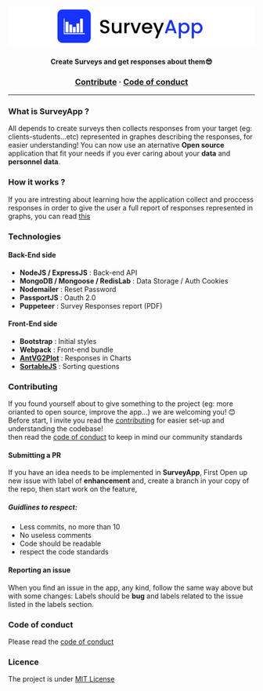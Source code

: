 <p align="center">
  <!-- <img src="https://github.com/mouadTaoussi/survey-app/blob/master/Public/src/assets/logoLightBg.svg"/> -->
  <img src="https://github.com/mouadTaoussi/survey-app/blob/master/Public/src/assets/logoShowCase.jpg"/>
</p>

<h4 align="center">
	<strong>Create Surveys and get responses about them😎</strong>
</h4>

<h3 align="center">
  <a href="https://github.com/mouadTaoussi/survey-app/blob/master/CONTRIBUTING.md">Contribute</a>
  <span> · </span>
  <a href="https://github.com/mouadTaoussi/survey-app/blob/master/CODE_OF_CONDUCT.md">Code of conduct</a>
</h3>

---

### What is SurveyApp ?
All depends to create surveys then collects responses from your target (eg: clients-students...etc) represented in graphes describing the responses, for easier understanding!
You can now use an aternative **Open source** application that fit your needs if you ever caring about your **data** and **personnel data**.

### How it works ?
If you are intresting about learning how the application collect and proccess responses in order to give the user a full report of responses represented in graphs, you can read [this](https://github.com/mouadTaoussi/survey-app/blob/master/HOW_IT_WORKS.md)

### Technologies
#### Back-End side
- **NodeJS / ExpressJS** : Back-end API
- **MongoDB / Mongoose / RedisLab** : Data Storage / Auth Cookies
- **Nodemailer** : Reset Password
- **PassportJS** : Oauth 2.0
- **Puppeteer** : Survey Responses report (PDF)
#### Front-End side
- **Bootstrap** : Initial styles
- **Webpack** : Front-end bundle
- **[AntVG2Plot](https://g2plot.antv.vision/)** : Responses in Charts
- **[SortableJS](https://sortablejs.github.io/Sortable/)** : Sorting questions

### Contributing
If you found yourself about to give something to the project (eg: more orianted to open source, improve the app...) we are welcoming you! 😊<br />
Before start, I invite you read the [contributing](https://github.com/mouadTaoussi/survey-app/blob/master/CONTRIBUTING.md) for easier set-up and understanding the codebase!<br />
then read the [code of conduct](https://github.com/mouadTaoussi/survey-app/blob/master/CODE_OF_CONDUCT.md) to keep in mind our community standards
#### Submitting a PR
If you have an idea needs to be implemented in **SurveyApp**, First Open up new issue with label of **enhancement** and, create a branch in your copy of the repo, then start work on the feature,

##### Guidlines to respect:
- Less commits, no more than 10
- No useless comments
- Code should be readable
- respect the code standards

#### Reporting an issue
When you find an issue in the app, any kind, follow the same way above but with some changes:
Labels should be **bug** and labels related to the issue listed in the labels section. 

### Code of conduct 
Please read the [code of conduct](https://github.com/mouadTaoussi/survey-app/blob/main/CODE_OF_CONDUCT.md)

### Licence
The project is under [MIT License](https://github.com/mouadTaoussi/survey-app/blob/master/LICENSE)

